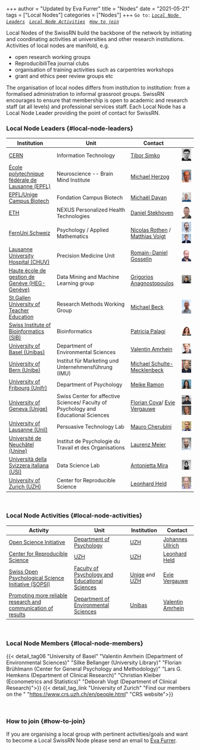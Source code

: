 +++
author = "Updated by Eva Furrer"
title = "Nodes"
date = "2021-05-21"
tags = ["Local Nodes"]
categories = ["Nodes"]
+++
`Go to:` [*`Local Node Leaders`*](#local-node-leaders)    &nbsp; [*`Local Node Activities`*](#local-node-activities)    &nbsp; [*`How to join`*](#how-to-join)

Local Nodes of the SwissRN build the backbone of the network by initiating and coordinating activities at universities and other research institutions. Activities of local nodes are manifold, e.g.

* open research working groups
* ReproducibiliTea journal clubs
* organisation of training activities such as carpentries workshops
* grant and ethics peer review groups etc

The organisation of local nodes differs from institution to institution: from a formalised administration to informal grassroot groups. SwissRN encourages to ensure that membership is open to academic and research staff (at all levels) and professional services staff. Each Local Node has a Local Node Leader providing the point of contact for SwissRN.

### Local Node Leaders {#local-node-leaders}
Institution |  Unit |   Contact   |  |
--------------|---|-------------|---|
[CERN](https://home.cern/) | Information Technology | [Tibor Simko](https://orcid.org/0000-0001-7202-5803)| ![Tibor Simko](./../img/pic_TiborSimko.jpeg)  |
[&Eacute;cole polytechnique f&eacute;d&eacute;rale de Lausanne (EPFL)](https://www.epfl.ch/en/) | Neuroscience -- Brain Mind Institute | [Michael Herzog](https://www.epfl.ch/labs/lpsy/team/herzog/)| ![Michael Herzog](./../img/pic_MichaelHerzog.jpg)  |
[EPFL/Unige Campus Biotech](https://www.campusbiotech.ch/) | Fondation Campus Biotech | [Micha&euml;l Dayan](https://www.campusbiotech.ch/en/people/michael-dayan) | ![Michael Dayan](./../img/pic_MichaelDayan.jpg)  |
[ETH](https://www.ethz.ch) | NEXUS Personalized Health Technologies | [Daniel Stekhoven](https://www.nexus.ethz.ch/people/person-detail.html?persid=143058) | ![Daniel Stekhoven](./../img/pic_DanielStekhoven.jpeg)  |
[FernUni Schweiz](https://fernuni.ch)| Psychology / Applied Mathematics | [Nicolas Rothen](https://fernuni.ch/forschung/forschung-fakultaeten/psychologie/forschungsgruppe-nicolas-rothen/nicolas-rothen/) / [Matthias Voigt](https://fernuni.ch/matthias-voigt/)| ![Nicoals Rothern](./../img/pic_NicolasRothen.jpg) ![Matthias Voigt](./../img/pic_MatthiasVoigt.png)  |
[Lausanne University Hospital (CHUV)](https://www.chuv.ch/fr/chuv-home) | Precision Medicine Unit  | [Romain-Daniel Gosselin](https://www.chuv.ch/fr/medecine-precision/accueil/en-bref/notre-equipe/romain-daniel-gosselin) | ![Romain-Daniel Gosselin](./../img/pic_RomainDanielGosselin.jpg)  |
[Haute école de gestion de Genève (HEG-Genève)](https://www.hesge.ch/heg/ ) |Data Mining and Machine Learning group  | [Grigorios Anagnostopoulos](http://dmml.ch/grigorios-anagnostopoulos/) | ![Grigorios Anagnostopoulos](./../img/pic_GrigoriosAnagnostopoulos.jpeg)  |
[St.Gallen University of Teacher Education](https://www.phsg.ch/en)|Research Methods Working Group| [Michael Beck](https://www.phsg.ch/de/team/prof-dr-michael-beck) | ![Michael Beck](./../img/pic_MichaelBeck.jpg)  |
[Swiss Institute of Bioinformatics (SIB)](https://www.sib.swiss/) |Bioinformatics |[Patricia Palagi](https://www.sib.swiss/directory?cn=patricia%20palagi)| ![Patricia Palagi](./../img/pic_PatriciaPalagi.jpg)  |
[University of Basel (Unibas)](https://www.unibas.ch/en.html)| Department of Environmental Sciences| [Valentin Amrhein](https://camargue.unibas.ch/en/team/valentin-amrhein/) | ![Valentin Amrhein](./../img/pic_ValentinAmrhein.jpeg)  |
[University of Bern (Unibe)](https://www.unibe.ch/index_eng.html)| Institut f&uuml;r Marketing und Unternehmensf&uuml;hrung (IMU) | [Michael Schulte-Mecklenbeck](https://www.consumer.imu.unibe.ch/ueber_uns/team/prof_dr_schulte_mecklenbeck_michael/index_ger.html) | ![Michael Schulte-Mecklenbeck](./../img/pic_MichaelSchulte-Mecklenbeck.jpg)  |
[University of Fribourg (Unifr)](https://www.unifr.ch/home/en.html)| Department of Psychology | [Meike Ramon](https://www3.unifr.ch/psycho/de/departement/mitarbeitende/dept/people/185474/78b81) | ![Meike Ramon](./../img/pic_MeikeRamon.jpg)  |
[University of Geneva (Unige)](https://www.unige.ch)| Swiss Center for affective Sciences/ Faculty of Psychology and Educational Sciences | [Florian Cova](https://www.unige.ch/cisa/members/cova-florian/)/ [Evie Vergauwe](https://neurocenter-unige.ch/research-groups/evie-vergauwe/) | ![Florian Cova](./../img/pic_CovaFlorian.png) ![Florian Cova](./../img/pic_EvieVergauwe.jpg)  |
[University of Lausanne (Unil)](https://www.unil.ch/index.html)| Persuasive Technology Lab | [Mauro Cherubini](https://www.maurocherubini.it) | ![Mauro Cherubini](./../img/pic_MauroCherubini.png)  |
[Universit&eacute; de Neuch&acirc;tel (Unine)](https://www.unine.ch/unine/home.html)| Institut de Psychologie du Travail et des Organisations | [Laurenz Meier](https://www.unine.ch/ipto/home/collaborateurstrices/laurenzmeier.html) |![Laurenz Meier](./../img/pic_LaurenzMeier.png)  |
[Università della Svizzera italiana (USI)](https://www.usi.ch/)| Data Science Lab | [Antonietta Mira](https://usi.to/exz) |![Antonietta Mira](./../img/pic_AntoniettaMira.jpeg)  |
[University of Zurich (UZH)](https://www.uzh.ch/en.html)| Center for Reproducible Science| [Leonhard Held](https://www.ebpi.uzh.ch/en/aboutus/departments/biostatistics/teambiostats/held.html) |![Leonhard Held](./../img/pic_LeonhardHeld.jpg)  |


&nbsp;  

### Local Node Activities {#local-node-activities}
Activity |  Unit |   Institution   | Contact  |
--------------|---|-------------|---|
[Open Science Initiative](https://www.psychologie.uzh.ch/de/dienstleistungen/open-science.html) | [Department of Psychology](https://www.psychology.uzh.ch/en.html) | [UZH](https://www.uzh.ch/en.html)| [Johannes Ullrich](https://www.psychologie.uzh.ch/de/bereiche/sob/sozpsy/Team1/jullrich.html) |
[Center for Reproducible Science](https://www.crs.uzh.ch/en.html) |  [UZH](https://www.uzh.ch/en.html)| [UZH](https://www.uzh.ch/en.html)| [Leonhard Held](https://www.ebpi.uzh.ch/en/aboutus/departments/biostatistics/teambiostats/held.html) |
[Swiss Open Psychological Science Initiative (SOPSI)](https://www.sopsi.org/about-us) | [Faculty of Psychology and Educational Sciences](https://www.unige.ch/fapse/en/) | [Unige](https://www.unige.ch/en/university/presentation/) and [UZH](https://www.uzh.ch/en.html)|[Evie Vergauwe](https://neurocenter-unige.ch/research-groups/evie-vergauwe/)  |
[Promoting more reliable research and communication of results](https://camargue.unibas.ch/en/reproducibility/) | [Department of Environmental Sciences](https://duw.unibas.ch/en/) | [Unibas](https://www.unibas.ch/en.html)|[Valentin Amrhein](https://camargue.unibas.ch/en/team/valentin-amrhein/)  |

&nbsp;

### Local Node Members {#local-node-members}
{{< detail_tag06 "University of Basel" "Valentin Amrhein (Department of Environmental Sciences)" "Silke Bellanger (University Library)" "Florian Brühlmann (Center for General Psychology and Methodology)" "Lars G. Hemkens (Department of Clinical Research)" "Christian Kleiber (Econometrics and Statistics)" "Deborah Vogt (Department of Clinical Research)">}}
{{< detail_tag_link "University of Zurich" "Find our members on the " "https://www.crs.uzh.ch/en/people.html" "CRS website">}}

&nbsp;

### How to join {#how-to-join}
If you are organising a local group with pertinent activities/goals and want to become a Local SwissRN Node please send an email to [Eva Furrer](mailto:eva.furrer@uzh.ch).
